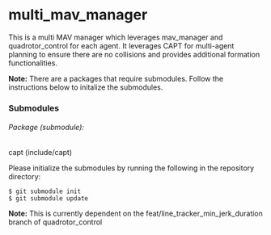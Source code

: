 # multi_mav_manager

This is a multi MAV manager which leverages mav_manager and quadrotor_control
for each agent.  It leverages CAPT for multi-agent planning to ensure there are
no collisions and provides additional formation functionalities.

**Note:** There are a packages that require submodules. Follow the instructions below to initalize the submodules.

### Submodules
###### Package (submodule):
capt (include/capt)

Please initialize the submodules by running the following in the repository directory:

    $ git submodule init
    $ git submodule update

**Note:** This is currently dependent on the feat/line_tracker_min_jerk_duration
branch of quadrotor_control
